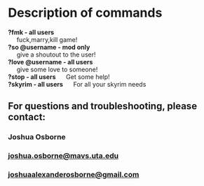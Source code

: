 # Description of commands

**?fmk - all users**   
&nbsp;&nbsp;&nbsp;&nbsp; fuck,marry,kill game!   
**?so @username - mod only**   
&nbsp;&nbsp;&nbsp;&nbsp; give a shoutout to the user!  
**?love @username - all users**   
&nbsp;&nbsp;&nbsp;&nbsp; give some love to someone!   
**?stop - all users**
&nbsp;&nbsp;&nbsp;&nbsp; Get some help!   
**?skyrim - all users**
&nbsp;&nbsp;&nbsp;&nbsp; For all your skyrim needs   
  
## For questions and troubleshooting, please contact:
### Joshua Osborne
### joshua.osborne@mavs.uta.edu
### joshuaalexanderosborne@gmail.com
